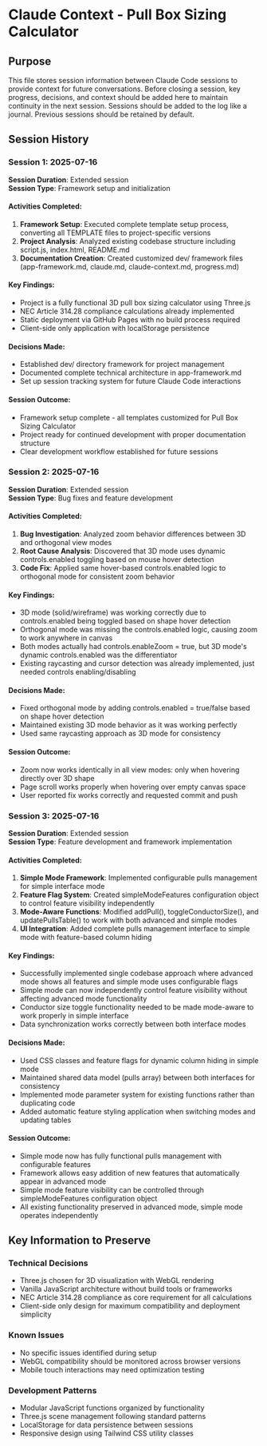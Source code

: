 # Claude Context - Pull Box Sizing Calculator

## Purpose

This file stores session information between Claude Code sessions to provide context for future conversations. Before closing a session, key progress, decisions, and context should be added here to maintain continuity in the next session. Sessions should be added to the log like a journal. Previous sessions should be retained by default.

## Session History

### Session 1: 2025-07-16
**Session Duration**: Extended session  
**Session Type**: Framework setup and initialization

#### Activities Completed:
1. **Framework Setup**: Executed complete template setup process, converting all TEMPLATE files to project-specific versions
2. **Project Analysis**: Analyzed existing codebase structure including script.js, index.html, README.md
3. **Documentation Creation**: Created customized dev/ framework files (app-framework.md, claude.md, claude-context.md, progress.md)

#### Key Findings:
- Project is a fully functional 3D pull box sizing calculator using Three.js
- NEC Article 314.28 compliance calculations already implemented
- Static deployment via GitHub Pages with no build process required
- Client-side only application with localStorage persistence

#### Decisions Made:
- Established dev/ directory framework for project management
- Documented complete technical architecture in app-framework.md
- Set up session tracking system for future Claude Code interactions

#### Session Outcome:
- Framework setup complete - all templates customized for Pull Box Sizing Calculator
- Project ready for continued development with proper documentation structure
- Clear development workflow established for future sessions

### Session 2: 2025-07-16
**Session Duration**: Extended session  
**Session Type**: Bug fixes and feature development

#### Activities Completed:
1. **Bug Investigation**: Analyzed zoom behavior differences between 3D and orthogonal view modes
2. **Root Cause Analysis**: Discovered that 3D mode uses dynamic controls.enabled toggling based on mouse hover detection
3. **Code Fix**: Applied same hover-based controls.enabled logic to orthogonal mode for consistent zoom behavior

#### Key Findings:
- 3D mode (solid/wireframe) was working correctly due to controls.enabled being toggled based on shape hover detection
- Orthogonal mode was missing the controls.enabled logic, causing zoom to work anywhere in canvas
- Both modes actually had controls.enableZoom = true, but 3D mode's dynamic controls.enabled was the differentiator
- Existing raycasting and cursor detection was already implemented, just needed controls enabling/disabling

#### Decisions Made:
- Fixed orthogonal mode by adding controls.enabled = true/false based on shape hover detection
- Maintained existing 3D mode behavior as it was working perfectly
- Used same raycasting approach as 3D mode for consistency

#### Session Outcome:
- Zoom now works identically in all view modes: only when hovering directly over 3D shape
- Page scroll works properly when hovering over empty canvas space
- User reported fix works correctly and requested commit and push

### Session 3: 2025-07-16
**Session Duration**: Extended session  
**Session Type**: Feature development and framework implementation

#### Activities Completed:
1. **Simple Mode Framework**: Implemented configurable pulls management for simple interface mode
2. **Feature Flag System**: Created simpleModeFeatures configuration object to control feature visibility independently
3. **Mode-Aware Functions**: Modified addPull(), toggleConductorSize(), and updatePullsTable() to work with both advanced and simple modes
4. **UI Integration**: Added complete pulls management interface to simple mode with feature-based column hiding

#### Key Findings:
- Successfully implemented single codebase approach where advanced mode shows all features and simple mode uses configurable flags
- Simple mode can now independently control feature visibility without affecting advanced mode functionality
- Conductor size toggle functionality needed to be made mode-aware to work properly in simple interface
- Data synchronization works correctly between both interface modes

#### Decisions Made:
- Used CSS classes and feature flags for dynamic column hiding in simple mode
- Maintained shared data model (pulls array) between both interfaces for consistency
- Implemented mode parameter system for existing functions rather than duplicating code
- Added automatic feature styling application when switching modes and updating tables

#### Session Outcome:
- Simple mode now has fully functional pulls management with configurable features
- Framework allows easy addition of new features that automatically appear in advanced mode
- Simple mode feature visibility can be controlled through simpleModeFeatures configuration object
- All existing functionality preserved in advanced mode, simple mode operates independently

## Key Information to Preserve

### Technical Decisions
- Three.js chosen for 3D visualization with WebGL rendering
- Vanilla JavaScript architecture without build tools or frameworks
- NEC Article 314.28 compliance as core requirement for all calculations
- Client-side only design for maximum compatibility and deployment simplicity

### Known Issues
- No specific issues identified during setup
- WebGL compatibility should be monitored across browser versions
- Mobile touch interactions may need optimization testing

### Development Patterns
- Modular JavaScript functions organized by functionality
- Three.js scene management following standard patterns
- LocalStorage for data persistence between sessions
- Responsive design using Tailwind CSS utility classes